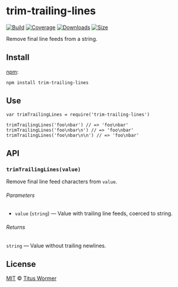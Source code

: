 trim-trailing-lines
===================

[![Build](https://img.shields.io/travis/wooorm/trim-trailing-lines.svg)](https://travis-ci.org/wooorm/trim-trailing-lines) [![Coverage](https://img.shields.io/codecov/c/github/wooorm/trim-trailing-lines.svg)](https://codecov.io/github/wooorm/trim-trailing-lines) [![Downloads](https://img.shields.io/npm/dm/trim-trailing-lines.svg)](https://www.npmjs.com/package/trim-trailing-lines) [![Size](https://img.shields.io/bundlephobia/minzip/trim-trailing-lines.svg)](https://bundlephobia.com/result?p=trim-trailing-lines)

Remove final line feeds from a string.

Install
-------

[npm](https://docs.npmjs.com/cli/install):

    npm install trim-trailing-lines

Use
---

    var trimTrailingLines = require('trim-trailing-lines')

    trimTrailingLines('foo\nbar') // => 'foo\nbar'
    trimTrailingLines('foo\nbar\n') // => 'foo\nbar'
    trimTrailingLines('foo\nbar\n\n') // => 'foo\nbar'

API
---

### `trimTrailingLines(value)`

Remove final line feed characters from `value`.

###### Parameters

-   `value` (`string`) — Value with trailing line feeds, coerced to string.

###### Returns

`string` — Value without trailing newlines.

License
-------

[MIT](license) © [Titus Wormer](https://wooorm.com)
